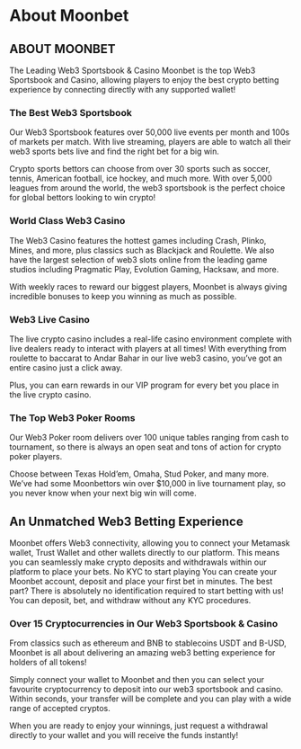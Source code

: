 # About Moonbet

## ABOUT MOONBET

The Leading Web3 Sportsbook & Casino Moonbet is the top Web3 Sportsbook and Casino, allowing players to enjoy the best crypto betting experience by connecting directly with any supported wallet!

### The Best Web3 Sportsbook&#x20;

Our Web3 Sportsbook features over 50,000 live events per month and 100s of markets per match. With live streaming, players are able to watch all their web3 sports bets live and find the right bet for a big win.

Crypto sports bettors can choose from over 30 sports such as soccer, tennis, American football, ice hockey, and much more. With over 5,000 leagues from around the world, the web3 sportsbook is the perfect choice for global bettors looking to win crypto!

### World Class Web3 Casino&#x20;

The Web3 Casino features the hottest games including Crash, Plinko, Mines, and more, plus classics such as Blackjack and Roulette. We also have the largest selection of web3 slots online from the leading game studios including Pragmatic Play, Evolution Gaming, Hacksaw, and more.

With weekly races to reward our biggest players, Moonbet is always giving incredible bonuses to keep you winning as much as possible.

### Web3 Live Casino&#x20;

The live crypto casino includes a real-life casino environment complete with live dealers ready to interact with players at all times! With everything from roulette to baccarat to Andar Bahar in our live web3 casino, you’ve got an entire casino just a click away.

Plus, you can earn rewards in our VIP program for every bet you place in the live crypto casino.

### The Top Web3 Poker Rooms&#x20;

Our Web3 Poker room delivers over 100 unique tables ranging from cash to tournament, so there is always an open seat and tons of action for crypto poker players.

Choose between Texas Hold’em, Omaha, Stud Poker, and many more. We’ve had some Moonbettors win over $10,000 in live tournament play, so you never know when your next big win will come.

## An Unmatched Web3 Betting Experience&#x20;

Moonbet offers Web3 connectivity, allowing you to connect your Metamask wallet, Trust Wallet and other wallets directly to our platform. This means you can seamlessly make crypto deposits and withdrawals within our platform to place your bets. No KYC to start playing You can create your Moonbet account, deposit and place your first bet in minutes. The best part? There is absolutely no identification required to start betting with us! You can deposit, bet, and withdraw without any KYC procedures.

### Over 15 Cryptocurrencies in Our Web3 Sportsbook & Casino&#x20;

From classics such as ethereum and BNB to stablecoins USDT and B-USD, Moonbet is all about delivering an amazing web3 betting experience for holders of all tokens!

Simply connect your wallet to Moonbet and then you can select your favourite cryptocurrency to deposit into our web3 sportsbook and casino. Within seconds, your transfer will be complete and you can play with a wide range of accepted cryptos.

When you are ready to enjoy your winnings, just request a withdrawal directly to your wallet and you will receive the funds instantly!
